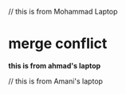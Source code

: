 // this is from Mohammad Laptop 

# merge conflict

**this is from ahmad's laptop**

// this is from Amani's laptop

